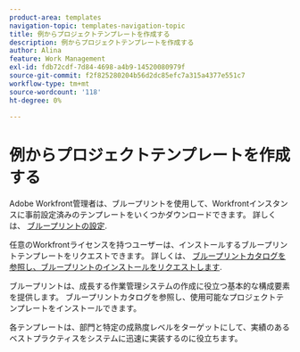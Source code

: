 ```yaml
---
product-area: templates
navigation-topic: templates-navigation-topic
title: 例からプロジェクトテンプレートを作成する
description: 例からプロジェクトテンプレートを作成する
author: Alina
feature: Work Management
exl-id: fdb72cdf-7d84-4698-a4b9-14520080979f
source-git-commit: f2f825280204b56d2dc85efc7a315a4377e551c7
workflow-type: tm+mt
source-wordcount: '118'
ht-degree: 0%

---
```


# 例からプロジェクトテンプレートを作成する

<!--
<p data-mc-conditions="QuicksilverOrClassic.Draft mode">(NOTE: this is for QS only. Rest of the article still OK for classic.)</p>
-->

Adobe Workfront管理者は、ブループリントを使用して、Workfrontインスタンスに事前設定済みのテンプレートをいくつかダウンロードできます。 詳しくは、 [ブループリントの設定](../../../administration-and-setup/blueprints/configure-template-package.md).

任意のWorkfrontライセンスを持つユーザーは、インストールするブループリントテンプレートをリクエストできます。 詳しくは、 [ブループリントカタログを参照し、ブループリントのインストールをリクエストします](../../../administration-and-setup/blueprints/browse-catalog.md).

ブループリントは、成長する作業管理システムの作成に役立つ基本的な構成要素を提供します。 ブループリントカタログを参照し、使用可能なプロジェクトテンプレートをインストールできます。

各テンプレートは、部門と特定の成熟度レベルをターゲットにして、実績のあるベストプラクティスをシステムに迅速に実装するのに役立ちます。
